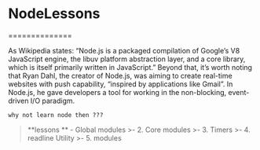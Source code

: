 # NodeLessons
==============

As Wikipedia states: “Node.js is a packaged compilation of Google’s V8 JavaScript engine, the libuv platform abstraction layer,
and a core library, which is itself primarily written in JavaScript.”
Beyond that, it’s worth noting that Ryan Dahl, the creator 
of Node.js, was aiming to create real-time websites with push capability, “inspired
by applications like Gmail”. 
In Node.js, he gave developers a tool for working in the non-blocking, event-driven I/O paradigm.



```why not learn node then ??? ```

 > **lessons **
    - Global modules
    >- 2. Core modules
    >- 3. Timers 
    >- 4. readline Utility
    >- 5. modules
